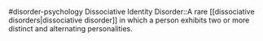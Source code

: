 #disorder-psychology 
Dissociative Identity Disorder::A rare [[dissociative disorders|dissociative disorder]] in which a person exhibits two or more distinct and alternating personalities.